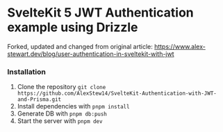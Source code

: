 # SvelteKit 5 JWT Authentication example using Drizzle

Forked, updated and changed from original article: https://www.alex-stewart.dev/blog/user-authentication-in-sveltekit-with-jwt

### Installation

1. Clone the repository `git clone https://github.com/AlexStew14/SvelteKit-Authentication-with-JWT-and-Prisma.git`
2. Install dependencies with `pnpm install`
3. Generate DB with `pnpm db:push`
4. Start the server with `pnpm dev`
